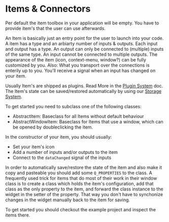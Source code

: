 # Items & Connectors

Per default the item toolbox in your application will be empty. You have to provide item's that the user can use afterwards.

An Item is basically just an entry point for the user to launch into your code. A item has a type and an arbiarty number of inputs & outputs. Each input and output has a type. An output can only be connected to (multiple) inputs of the same type. An input cannot be connected to multiple outputs. The appearance of the item (icon, context-menu, window?) can be fully customized by you. Also: What you transport over the connections is enterily up to you. You'll receive a signal when an input has changed on your item.

Usually Item's are shipped as plugins. Read More in the [Plugin System](./plugin.md) doc.  
The Item's state can be saved/restored automatically by using our [Storage System](./storage.md).

To get started you need to subclass one of the following classes:

* AbstractItem: Baseclass for all Items without default behaviour
* AbstractWindowItem: Baseclass for Items that use a window, which can be opened by doubleclicking the item.

In the constructor of your item, you should usually:

* Set your item's icon
* Add a number of inputs and/or outputs to the item
* Connect to the `dataChanged` signal of the inputs

In order to automatically save/restore the state of the item and also make it copy and pasteable you should add some `Q_PROPERTIES` to the class. A frequently used trick for items that do most of their work in their window class is to create a class which holds the item's configuration, add that class as the only property to the item, and forward the class instance to the widget in the setter of the property. That way you don't have to synchonize changes in the widget manually back to the item for saving.




To get started you should checkout the example project and inspect the items there.




